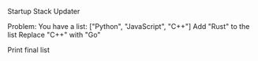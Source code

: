 Startup Stack Updater

Problem:
You have a list: ["Python", "JavaScript", "C++"]
Add "Rust" to the list
Replace "C++" with "Go"

Print final list